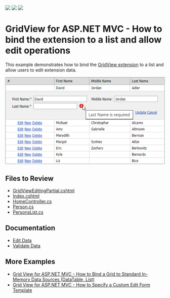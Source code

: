 <!-- default badges list -->
![](https://img.shields.io/endpoint?url=https://codecentral.devexpress.com/api/v1/VersionRange/128550026/15.2.5%2B)
[![](https://img.shields.io/badge/Open_in_DevExpress_Support_Center-FF7200?style=flat-square&logo=DevExpress&logoColor=white)](https://supportcenter.devexpress.com/ticket/details/E3983)
[![](https://img.shields.io/badge/📖_How_to_use_DevExpress_Examples-e9f6fc?style=flat-square)](https://docs.devexpress.com/GeneralInformation/403183)
<!-- default badges end -->
# GridView for ASP.NET MVC - How to bind the extension to a list and allow edit operations

This example demonstrates how to bind the [GridView extension](https://docs.devexpress.com/AspNetMvc/8966/components/grid-view) to a list and allow users to edit extension data.

![Bind GridView to a List](image.png)

## Files to Review

* [GridViewEditingPartial.cshtml](./CS/Sample/Views/Home/GridViewEditingPartial.cshtml)
* [Index.cshtml](./CS/Sample/Views/Home/Index.cshtml)
* [HomeController.cs](./CS/Sample/Controllers/HomeController.cs)
* [Person.cs](./CS/Sample/Models/Person.cs)
* [PersonsList.cs](./CS/Sample/Models/PersonsList.cs)

## Documentation

* [Edit Data](https://docs.devexpress.com/AspNetMvc/16140/components/grid-view/data-editing-and-validation/data-editing)
* [Validate Data](https://docs.devexpress.com/AspNetMvc/16141/components/grid-view/data-editing-and-validation/validate-data)

## More Examples

* [Grid View for ASP.NET MVC - How to Bind a Grid to Standard In-Memory Data Sources (DataTable, List)](https://github.com/DevExpress-Examples/mvc-gridview-bind-to-in-memory-data-sources)
* [Grid View for ASP.NET MVC - How to Specify a Custom Edit Form Template](https://github.com/DevExpress-Examples/asp-net-mvc-grid-specify-custom-editform-template)
